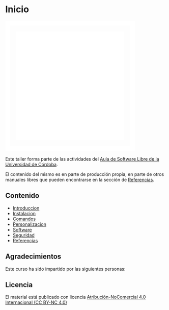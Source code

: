 # Inicio

![Aula Software Libre de la UCO](images/logo-cuadrado-invertido.svg)


Este taller forma parte de las actividades del [Aula de Software Libre de la
Universidad de Córdoba](https://www.uco.es/aulasoftwarelibre).

El contenido del mismo es en parte de producción propia, en parte de otros
manuales libres que pueden encontrarse en la sección de [Referencias](/referencias).

## Contenido

- [Introduccion](introduccion)
- [Instalacion](instalacion)
- [Comandos](comandos)
- [Personalizacion](personalizacion)
- [Software](software)
- [Seguridad](seguridad)
- [Referencias](referencias)

## Agradecimientos

Este curso ha sido impartido por las siguientes personas:



## Licencia

El material está publicado con licencia [Atribución-NoComercial 4.0 Internacional (CC BY-NC 4.0)](https://creativecommons.org/licenses/by-nc/4.0/deed.es)